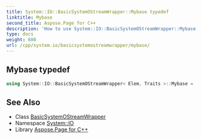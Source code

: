 ```yaml
---
title: System::IO::BasicSystemOStreamWrapper::Mybase typedef
linktitle: Mybase
second_title: Aspose.Page for C++
description: 'How to use System::IO::BasicSystemOStreamWrapper::Mybase typedef of System::IO::BasicSystemOStreamWrapper class in C++.'
type: docs
weight: 600
url: /cpp/system.io/basicsystemostreamwrapper/mybase/
---
```

## Mybase typedef




```cpp
using System::IO::BasicSystemOStreamWrapper< Elem, Traits >::Mybase =  std::basic_ostream<char_type, traits_type>
```

## See Also

* Class [BasicSystemOStreamWrapper](../)
* Namespace [System::IO](../../)
* Library [Aspose.Page for C++](../../../)
